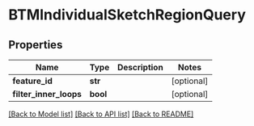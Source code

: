 # BTMIndividualSketchRegionQuery

## Properties
Name | Type | Description | Notes
------------ | ------------- | ------------- | -------------
**feature_id** | **str** |  | [optional] 
**filter_inner_loops** | **bool** |  | [optional] 

[[Back to Model list]](../README.md#documentation-for-models) [[Back to API list]](../README.md#documentation-for-api-endpoints) [[Back to README]](../README.md)


